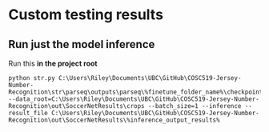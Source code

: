 # Custom testing results

## Run just the model inference

Run this **in the project root**

```
python str.py C:\Users\Riley\Documents\UBC\GitHub\COSC519-Jersey-Number-Recognition\str\parseq\outputs\parseq\%finetune_folder_name%\checkpoints\last.ckpt --data_root=C:\Users\Riley\Documents\UBC\GitHub\COSC519-Jersey-Number-Recognition\out\SoccerNetResults\crops --batch_size=1 --inference --result_file C:\Users\Riley\Documents\UBC\GitHub\COSC519-Jersey-Number-Recognition\out\SoccerNetResults\%inference_output_results%
```
